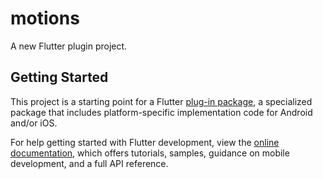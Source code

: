 # motions

A new Flutter plugin project.

## Getting Started

This project is a starting point for a Flutter [plug-in package](https://flutter.dev/developing-packages/), a specialized package that includes platform-specific implementation code for Android and/or iOS.

For help getting started with Flutter development, view the [online documentation](https://flutter.dev/docs), which offers tutorials, samples, guidance on mobile development, and a full API reference.
